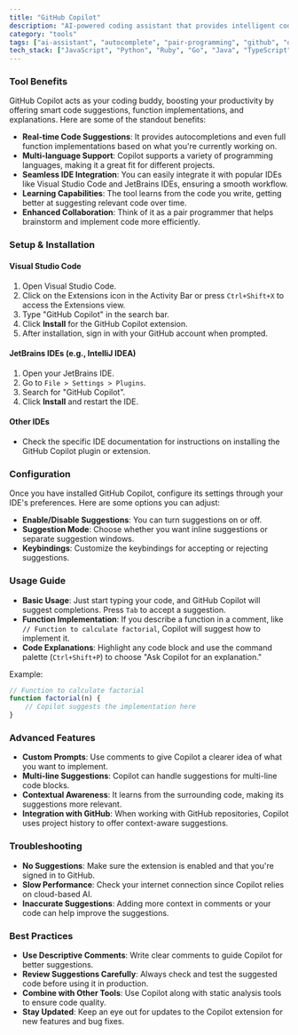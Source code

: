 ```yaml
---
title: "GitHub Copilot"
description: "AI-powered coding assistant that provides intelligent code suggestions directly in your editor, enhancing productivity and coding efficiency."
category: "tools"
tags: ["ai-assistant", "autocomplete", "pair-programming", "github", "openai", "productivity", "code-suggestions", "development"]
tech_stack: ["JavaScript", "Python", "Ruby", "Go", "Java", "TypeScript", "C#", "PHP", "Swift", "HTML", "CSS"]
---
```


### Tool Benefits

GitHub Copilot acts as your coding buddy, boosting your productivity by offering smart code suggestions, function implementations, and explanations. Here are some of the standout benefits:

- **Real-time Code Suggestions**: It provides autocompletions and even full function implementations based on what you're currently working on.
- **Multi-language Support**: Copilot supports a variety of programming languages, making it a great fit for different projects.
- **Seamless IDE Integration**: You can easily integrate it with popular IDEs like Visual Studio Code and JetBrains IDEs, ensuring a smooth workflow.
- **Learning Capabilities**: The tool learns from the code you write, getting better at suggesting relevant code over time.
- **Enhanced Collaboration**: Think of it as a pair programmer that helps brainstorm and implement code more efficiently.

### Setup & Installation

#### Visual Studio Code

1. Open Visual Studio Code.
2. Click on the Extensions icon in the Activity Bar or press `Ctrl+Shift+X` to access the Extensions view.
3. Type "GitHub Copilot" in the search bar.
4. Click **Install** for the GitHub Copilot extension.
5. After installation, sign in with your GitHub account when prompted.

#### JetBrains IDEs (e.g., IntelliJ IDEA)

1. Open your JetBrains IDE.
2. Go to `File > Settings > Plugins`.
3. Search for "GitHub Copilot".
4. Click **Install** and restart the IDE.

#### Other IDEs

- Check the specific IDE documentation for instructions on installing the GitHub Copilot plugin or extension.

### Configuration

Once you have installed GitHub Copilot, configure its settings through your IDE's preferences. Here are some options you can adjust:

- **Enable/Disable Suggestions**: You can turn suggestions on or off.
- **Suggestion Mode**: Choose whether you want inline suggestions or separate suggestion windows.
- **Keybindings**: Customize the keybindings for accepting or rejecting suggestions.

### Usage Guide

- **Basic Usage**: Just start typing your code, and GitHub Copilot will suggest completions. Press `Tab` to accept a suggestion.
- **Function Implementation**: If you describe a function in a comment, like `// Function to calculate factorial`, Copilot will suggest how to implement it.
- **Code Explanations**: Highlight any code block and use the command palette (`Ctrl+Shift+P`) to choose "Ask Copilot for an explanation."

Example:
```javascript
// Function to calculate factorial
function factorial(n) {
    // Copilot suggests the implementation here
}
```

### Advanced Features

- **Custom Prompts**: Use comments to give Copilot a clearer idea of what you want to implement.
- **Multi-line Suggestions**: Copilot can handle suggestions for multi-line code blocks.
- **Contextual Awareness**: It learns from the surrounding code, making its suggestions more relevant.
- **Integration with GitHub**: When working with GitHub repositories, Copilot uses project history to offer context-aware suggestions.

### Troubleshooting

- **No Suggestions**: Make sure the extension is enabled and that you're signed in to GitHub.
- **Slow Performance**: Check your internet connection since Copilot relies on cloud-based AI.
- **Inaccurate Suggestions**: Adding more context in comments or your code can help improve the suggestions.

### Best Practices

- **Use Descriptive Comments**: Write clear comments to guide Copilot for better suggestions.
- **Review Suggestions Carefully**: Always check and test the suggested code before using it in production.
- **Combine with Other Tools**: Use Copilot along with static analysis tools to ensure code quality.
- **Stay Updated**: Keep an eye out for updates to the Copilot extension for new features and bug fixes.